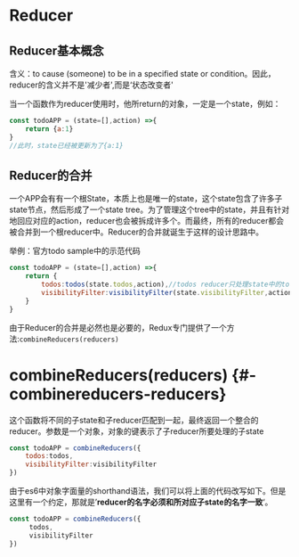 # Reducer

## Reducer基本概念

含义：to cause \(someone\) to be in a specified state or condition。因此，reducer的含义并不是'减少者',而是‘状态改变者'

当一个函数作为reducer使用时，他所return的对象，一定是一个state，例如：

```js
const todoAPP = (state=[],action) =>{
    return {a:1}
}
//此时，state已经被更新为了{a:1}
```

## Reducer的合并

一个APP会有有一个根State，本质上也是唯一的state，这个state包含了许多子state节点，然后形成了一个state tree。为了管理这个tree中的state，并且有针对地回应对应的action，reducer也会被拆成许多个。而最终，所有的reducer都会被合并到一个根reducer中。Reducer的合并就诞生于这样的设计思路中。

举例：官方todo sample中的示范代码

```js
const todoAPP = (state=[],action) =>{
    return {
        todos:todos(state.todos,action),//todos reducer只处理state中的todos
        visibilityFilter:visibilityFilter(state.visibilityFilter,action)//如果写成了state.vis,那就相当于输入了undefiend
    }
}
```

由于Reducer的合并是必然也是必要的，Redux专门提供了一个方法:`combineReducers(reducers)`

# combineReducers\(reducers\) {#-combinereducers-reducers}

这个函数将不同的子state和子reducer匹配到一起，最终返回一个整合的reducer。参数是一个对象，对象的键表示了子reducer所要处理的子state

```js
const todoAPP = combineReducers({
    todos:todos,
    visibilityFilter:visibilityFilter
})
```

由于es6中对象字面量的shorthand语法，我们可以将上面的代码改写如下。但是这里有一个约定，那就是’**reducer的名字必须和所对应子state的名字一致**‘。

```js
const todoAPP = combineReducers({
     todos,
     visibilityFilter
})
```



